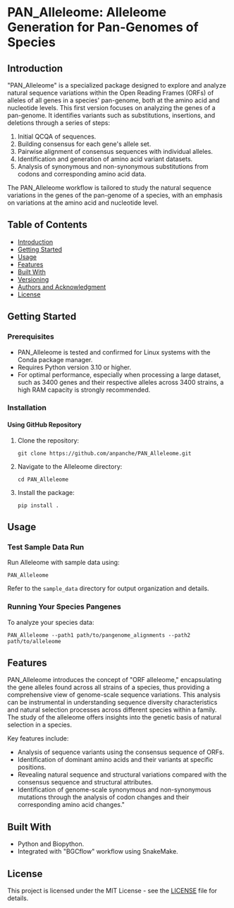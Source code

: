 

# PAN_Alleleome: Alleleome Generation for Pan-Genomes of Species

## Introduction
"PAN_Alleleome" is a specialized package designed to explore and analyze natural sequence variations within the Open Reading Frames (ORFs) of alleles of all genes in a species' pan-genome, both at the amino acid and nucleotide levels. This first version focuses on analyzing the genes of a pan-genome. It identifies variants such as substitutions, insertions, and deletions through a series of steps:

1. Initial QCQA of sequences.
2. Building consensus for each gene's allele set.
3. Pairwise alignment of consensus sequences with individual alleles.
4. Identification and generation of amino acid variant datasets.
5. Analysis of synonymous and non-synonymous substitutions from codons and corresponding amino acid data.

The PAN_Alleleome workflow is tailored to study the natural sequence variations in the genes of the pan-genome of a species, with an emphasis on variations at the amino acid and nucleotide level.


## Table of Contents
- [Introduction](#introduction)
- [Getting Started](#getting-started)
- [Usage](#usage)
- [Features](#features)
- [Built With](#built-with)
- [Versioning](#versioning)
- [Authors and Acknowledgment](#authors-and-acknowledgment)
- [License](#license)

## Getting Started

### Prerequisites
- PAN_Alleleome is tested and confirmed for Linux systems with the Conda package manager.
- Requires Python version 3.10 or higher.
- For optimal performance, especially when processing a large dataset, such as 3400 genes and their respective alleles across 3400 strains, a high RAM capacity is strongly recommended.

### Installation
#### Using GitHub Repository
1. Clone the repository:
   ```
   git clone https://github.com/anpanche/PAN_Alleleome.git
   ```
2. Navigate to the Alleleome directory:
   ```
   cd PAN_Alleleome
   ```
3. Install the package:
   ```
   pip install .
   ```

## Usage

### Test Sample Data Run
Run Alleleome with sample data using:
   ```
   PAN_Alleleome
   ```
Refer to the `sample_data` directory for output organization and details.

### Running Your Species Pangenes
To analyze your species data:
   ```
   PAN_Alleleome --path1 path/to/pangenome_alignments --path2 path/to/alleleome
   ```

## Features
PAN_Alleleome introduces the concept of "ORF alleleome," encapsulating the gene alleles found across all strains of a species, thus providing a comprehensive view of genome-scale sequence variations. This analysis can be instrumental in understanding sequence diversity characteristics and natural selection processes across different species within a family. The study of the alleleome offers insights into the genetic basis of natural selection in a species.

Key features include:
- Analysis of sequence variants using the consensus sequence of ORFs.
- Identification of dominant amino acids and their variants at specific positions.
- Revealing natural sequence and structural variations compared with the consensus sequence and structural attributes.
- Identification of genome-scale synonymous and non-synonymous mutations through the analysis of codon changes and their corresponding amino acid changes."

## Built With
- Python and Biopython.
- Integrated with "BGCflow" workflow using SnakeMake.

## License
This project is licensed under the MIT License - see the [LICENSE](LICENSE) file for details.



